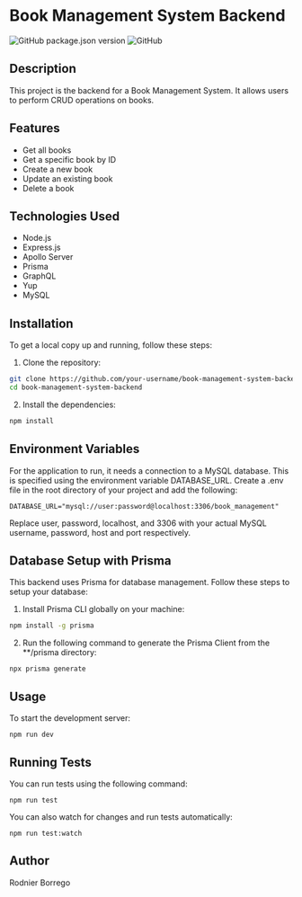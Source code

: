 # Book Management System Backend

![GitHub package.json version](https://img.shields.io/github/package-json/v/rodnierbc/book-management-system-backend)
![GitHub](https://img.shields.io/github/license/rodnierbc/book-management-system-backend)

## Description

This project is the backend for a Book Management System. It allows users to perform CRUD operations on books.

## Features

- Get all books
- Get a specific book by ID
- Create a new book
- Update an existing book
- Delete a book

## Technologies Used

- Node.js
- Express.js
- Apollo Server
- Prisma
- GraphQL
- Yup
- MySQL

## Installation

To get a local copy up and running, follow these steps:

1. Clone the repository:

```bash
git clone https://github.com/your-username/book-management-system-backend.git
cd book-management-system-backend
```
2. Install the dependencies:

```bash
npm install
```

## Environment Variables

For the application to run, it needs a connection to a MySQL database. This is specified using the environment variable DATABASE_URL. Create a .env file in the root directory of your project and add the following:

```
DATABASE_URL="mysql://user:password@localhost:3306/book_management"
```
Replace user, password, localhost, and 3306 with your actual MySQL username, password, host and port respectively.


## Database Setup with Prisma

This backend uses Prisma for database management. Follow these steps to setup your database:

1. Install Prisma CLI globally on your machine:

```bash
npm install -g prisma
```

2. Run the following command to generate the Prisma Client from the **/prisma directory:
```
npx prisma generate
```

## Usage

To start the development server:
```
npm run dev
```

## Running Tests

You can run tests using the following command:
```
npm run test
```

You can also watch for changes and run tests automatically:
```
npm run test:watch
```

## Author

Rodnier Borrego



